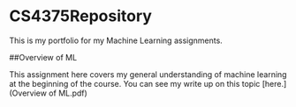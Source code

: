 # CS4375Repository
This is my portfolio for my Machine Learning assignments.

##Overview of ML

This assignment here covers my general understanding of machine learning at the beginning of the course.
You can see my write up on this topic [here.](Overview of ML.pdf)
